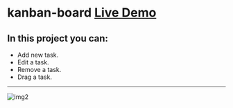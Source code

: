 # kanban-board [Live Demo](https://youssef-mhmoud.github.io/kanban-board/)

## In this project you can:
* Add new task.
* Edit a task.
* Remove a task.
* Drag a task.

---

![img2](https://user-images.githubusercontent.com/100860879/224430389-0c4588e8-dec7-45ed-9bb5-54a744a5f010.jpg)
